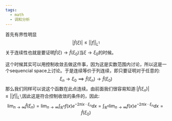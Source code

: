 ```yaml
---
tags:
  - math
  - 调和分析
---
```

首先有界性明显
$$|\hat{f}(\xi)|\leq ||f||_{L^1}$$
关于连续性也就是要证明$\hat{f}(\xi) \to \hat{f}(\xi_0)$当$\xi \to \xi_0$的时候。

这个时候其实可以用控制收敛去做这件事，因为这是实数范围内讨论，所以这是一个sequencial space上讨论。于是连续等价于列连续，即只要证明对于任意的:
$$\xi_n \to \xi_0\implies \hat{f}(\xi_n) \to
\hat{f}(\xi_0)$$那么我们同样可以说这个函数在此点连续。由前面我们很容易知道:$|\hat{f}(\xi_n)|\leq ||f||_{L^1}$,因此这是符合控制收敛的条件的，因此:
$$\lim_{n\to \infty}\hat{f}(\xi_n) = \lim_{n\to
\infty}\int_{\mathbb{R}^n} f(x)e^{-2\pi i x \cdot \xi_n } dx =
\int_{\mathbb{R}^n} \lim_{n\to \infty} f(x)e^{-2\pi i x \cdot
\xi_n } dx = \hat{f}(\xi_0) $$